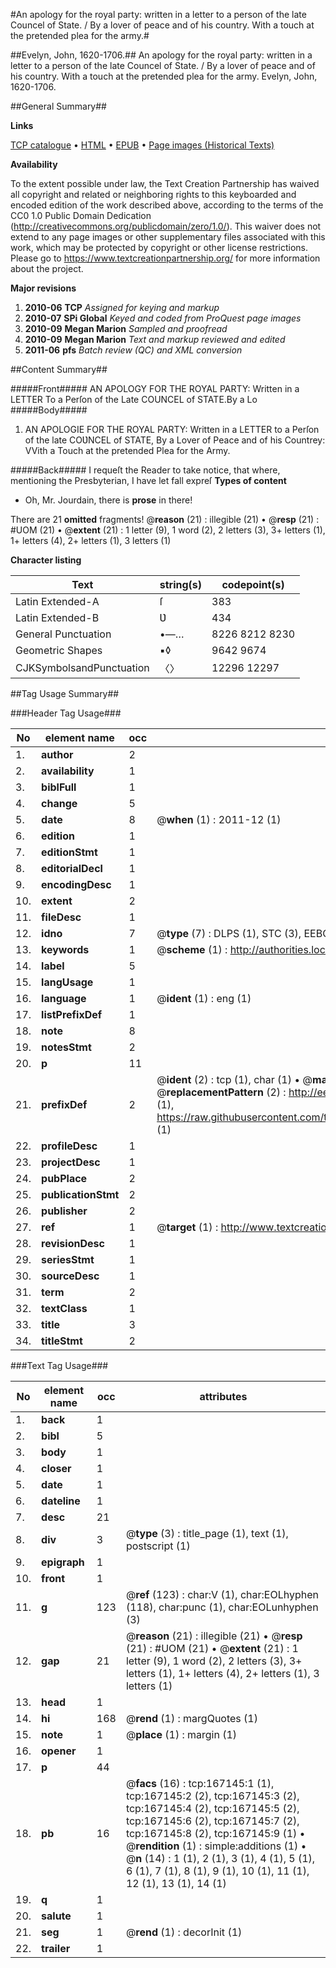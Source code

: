 #An apology for the royal party: written in a letter to a person of the late Councel of State. / By a lover of peace and of his country. With a touch at the pretended plea for the army.#

##Evelyn, John, 1620-1706.##
An apology for the royal party: written in a letter to a person of the late Councel of State. / By a lover of peace and of his country. With a touch at the pretended plea for the army.
Evelyn, John, 1620-1706.

##General Summary##

**Links**

[TCP catalogue](http://www.ota.ox.ac.uk/tcp/)  • 
[HTML](http://tei.it.ox.ac.uk/tcp/Texts-HTML/free/A84/A84168.html)  • 
[EPUB](http://tei.it.ox.ac.uk/tcp/Texts-EPUB/free/A84/A84168.epub) • 
[Page images (Historical Texts)](https://historicaltexts.jisc.ac.uk/eebo-99868687e)

**Availability**

To the extent possible under law, the Text Creation Partnership has waived all copyright and related or neighboring rights to this keyboarded and encoded edition of the work described above, according to the terms of the CC0 1.0 Public Domain Dedication (http://creativecommons.org/publicdomain/zero/1.0/). This waiver does not extend to any page images or other supplementary files associated with this work, which may be protected by copyright or other license restrictions. Please go to https://www.textcreationpartnership.org/ for more information about the project.

**Major revisions**

1. __2010-06__ __TCP__ *Assigned for keying and markup*
1. __2010-07__ __SPi Global__ *Keyed and coded from ProQuest page images*
1. __2010-09__ __Megan Marion__ *Sampled and proofread*
1. __2010-09__ __Megan Marion__ *Text and markup reviewed and edited*
1. __2011-06__ __pfs__ *Batch review (QC) and XML conversion*

##Content Summary##

#####Front#####
AN APOLOGY FOR THE ROYAL PARTY: Written in a LETTER To a Perſon of the Late COUNCEL of STATE.By a Lo
#####Body#####

1. AN APOLOGIE FOR THE ROYAL PARTY: Written in a LETTER to a Perſon of the late COƲNCEL of STATE, By a Lover of Peace and of his Countrey: VVith a Touch at the pretended Plea for the Army.

#####Back#####
I requeſt the Reader to take notice, that where, mentioning the Presbyterian, I have let fall expreſ
**Types of content**

  * Oh, Mr. Jourdain, there is **prose** in there!

There are 21 **omitted** fragments! 
 @__reason__ (21) : illegible (21)  •  @__resp__ (21) : #UOM (21)  •  @__extent__ (21) : 1 letter (9), 1 word (2), 2 letters (3), 3+ letters (1), 1+ letters (4), 2+ letters (1), 3 letters (1)

**Character listing**


|Text|string(s)|codepoint(s)|
|---|---|---|
|Latin Extended-A|ſ|383|
|Latin Extended-B|Ʋ|434|
|General Punctuation|•—…|8226 8212 8230|
|Geometric Shapes|▪◊|9642 9674|
|CJKSymbolsandPunctuation|〈〉|12296 12297|

##Tag Usage Summary##

###Header Tag Usage###

|No|element name|occ|attributes|
|---|---|---|---|
|1.|__author__|2||
|2.|__availability__|1||
|3.|__biblFull__|1||
|4.|__change__|5||
|5.|__date__|8| @__when__ (1) : 2011-12 (1)|
|6.|__edition__|1||
|7.|__editionStmt__|1||
|8.|__editorialDecl__|1||
|9.|__encodingDesc__|1||
|10.|__extent__|2||
|11.|__fileDesc__|1||
|12.|__idno__|7| @__type__ (7) : DLPS (1), STC (3), EEBO-CITATION (1), PROQUEST (1), VID (1)|
|13.|__keywords__|1| @__scheme__ (1) : http://authorities.loc.gov/ (1)|
|14.|__label__|5||
|15.|__langUsage__|1||
|16.|__language__|1| @__ident__ (1) : eng (1)|
|17.|__listPrefixDef__|1||
|18.|__note__|8||
|19.|__notesStmt__|2||
|20.|__p__|11||
|21.|__prefixDef__|2| @__ident__ (2) : tcp (1), char (1)  •  @__matchPattern__ (2) : ([0-9\-]+):([0-9IVX]+) (1), (.+) (1)  •  @__replacementPattern__ (2) : http://eebo.chadwyck.com/downloadtiff?vid=$1&page=$2 (1), https://raw.githubusercontent.com/textcreationpartnership/Texts/master/tcpchars.xml#$1 (1)|
|22.|__profileDesc__|1||
|23.|__projectDesc__|1||
|24.|__pubPlace__|2||
|25.|__publicationStmt__|2||
|26.|__publisher__|2||
|27.|__ref__|1| @__target__ (1) : http://www.textcreationpartnership.org/docs/. (1)|
|28.|__revisionDesc__|1||
|29.|__seriesStmt__|1||
|30.|__sourceDesc__|1||
|31.|__term__|2||
|32.|__textClass__|1||
|33.|__title__|3||
|34.|__titleStmt__|2||


###Text Tag Usage###

|No|element name|occ|attributes|
|---|---|---|---|
|1.|__back__|1||
|2.|__bibl__|5||
|3.|__body__|1||
|4.|__closer__|1||
|5.|__date__|1||
|6.|__dateline__|1||
|7.|__desc__|21||
|8.|__div__|3| @__type__ (3) : title_page (1), text (1), postscript (1)|
|9.|__epigraph__|1||
|10.|__front__|1||
|11.|__g__|123| @__ref__ (123) : char:V (1), char:EOLhyphen (118), char:punc (1), char:EOLunhyphen (3)|
|12.|__gap__|21| @__reason__ (21) : illegible (21)  •  @__resp__ (21) : #UOM (21)  •  @__extent__ (21) : 1 letter (9), 1 word (2), 2 letters (3), 3+ letters (1), 1+ letters (4), 2+ letters (1), 3 letters (1)|
|13.|__head__|1||
|14.|__hi__|168| @__rend__ (1) : margQuotes (1)|
|15.|__note__|1| @__place__ (1) : margin (1)|
|16.|__opener__|1||
|17.|__p__|44||
|18.|__pb__|16| @__facs__ (16) : tcp:167145:1 (1), tcp:167145:2 (2), tcp:167145:3 (2), tcp:167145:4 (2), tcp:167145:5 (2), tcp:167145:6 (2), tcp:167145:7 (2), tcp:167145:8 (2), tcp:167145:9 (1)  •  @__rendition__ (1) : simple:additions (1)  •  @__n__ (14) : 1 (1), 2 (1), 3 (1), 4 (1), 5 (1), 6 (1), 7 (1), 8 (1), 9 (1), 10 (1), 11 (1), 12 (1), 13 (1), 14 (1)|
|19.|__q__|1||
|20.|__salute__|1||
|21.|__seg__|1| @__rend__ (1) : decorInit (1)|
|22.|__trailer__|1||
